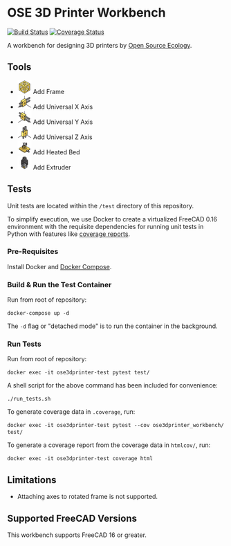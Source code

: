 # OSE 3D Printer Workbench
[![Build Status](https://travis-ci.org/gbroques/ose-3d-printer-workbench.svg?branch=master)](https://travis-ci.org/gbroques/ose-3d-printer-workbench) [![Coverage Status](https://coveralls.io/repos/github/gbroques/ose-3d-printer-workbench/badge.svg)](https://coveralls.io/github/gbroques/ose-3d-printer-workbench)

A workbench for designing 3D printers by [Open Source Ecology](https://www.opensourceecology.org/).

## Tools
* <img alt="Add Frame" src="ose3dprinter/workbench/resources/Frame.svg" width="32" height="32" /> Add Frame
* <img alt="Add Universal X Axis" src="ose3dprinter/workbench/resources/UniversalXAxis.svg" width="32" height="32" /> Add Universal X Axis
* <img alt="Add Universal Y Axis" src="ose3dprinter/workbench/resources/UniversalYAxis.svg" width="32" height="32" /> Add Universal Y Axis
* <img alt="Add Universal Z Axis" src="ose3dprinter/workbench/resources/UniversalZAxis.svg" width="32" height="32" /> Add Universal Z Axis
* <img alt="Add Heated Bed" src="ose3dprinter/workbench/resources/HeatedBed.svg" width="32" height="32" /> Add Heated Bed
* <img alt="Add Extruder" src="ose3dprinter/workbench/resources/Extruder.svg" width="32" height="32" /> Add Extruder

## Tests
Unit tests are located within the `/test` directory of this repository.

To simplify execution, we use Docker to create a virtualized FreeCAD 0.16 environment with the requisite dependencies for running unit tests in Python with features like [coverage reports](https://en.wikipedia.org/wiki/Code_coverage).

### Pre-Requisites
Install Docker and [Docker Compose](https://docs.docker.com/compose/install/).

### Build & Run the Test Container
Run from root of repository:

    docker-compose up -d

The `-d` flag or "detached mode" is to run the container in the background.

### Run Tests
Run from root of repository:

    docker exec -it ose3dprinter-test pytest test/

A shell script for the above command has been included for convenience:

    ./run_tests.sh

To generate coverage data in `.coverage`, run:

    docker exec -it ose3dprinter-test pytest --cov ose3dprinter_workbench/ test/

To generate a coverage report from the coverage data in `htmlcov/`, run:

    docker exec -it ose3dprinter-test coverage html

## Limitations
* Attaching axes to rotated frame is not supported.

## Supported FreeCAD Versions
This workbench supports FreeCAD 16 or greater.
